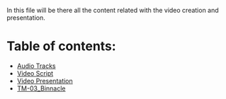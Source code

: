 In this file will be there all the content related with the video creation and presentation.
# Table of contents:
- [Audio Tracks](https://github.com/Ozia112/Team-2-FSE-repo/tree/FIS-Project-Stage-1/E_task/audio_track/)
- [Video Script](https://github.com/Ozia112/Team-2-FSE-repo/blob/FIS-Project-Stage-1/E_task/video_script)
- [Video Presentation](https://github.com/Ozia112/Team-2-FSE-repo/blob/FIS-Project-Stage-1/E_task/Video%20Presentation.md)
- [TM-03_Binnacle](https://github.com/Ozia112/Team-2-FSE-repo/blob/TM-04-Branch/(E)Presentation/.TM-03_Binnacle.md)

